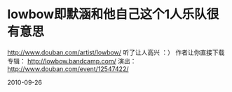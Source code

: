 # lowbow即默涵和他自己这个1人乐队很有意思


http://www.douban.com/artist/lowbow/
听了让人高兴 ：） 
作者让你直接下载专辑： http://lowbow.bandcamp.com/
演出： http://www.douban.com/event/12547422/


2010-09-26